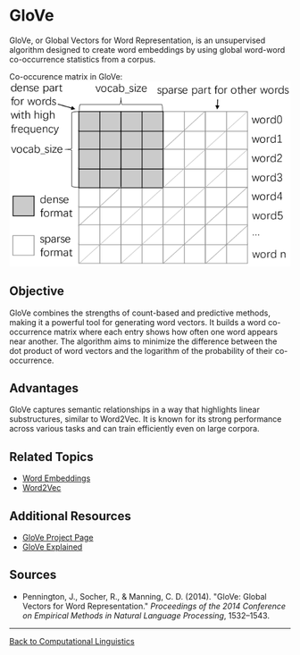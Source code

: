# GloVe

GloVe, or Global Vectors for Word Representation, is an unsupervised algorithm designed to create word embeddings by using global word-word co-occurrence statistics from a corpus.

Co-occurence matrix in GloVe:  
![glove](../../../../assets/glove.png)

## Objective

GloVe combines the strengths of count-based and predictive methods, making it a powerful tool for generating word vectors. It builds a word co-occurrence matrix where each entry shows how often one word appears near another. The algorithm aims to minimize the difference between the dot product of word vectors and the logarithm of the probability of their co-occurrence.

## Advantages

GloVe captures semantic relationships in a way that highlights linear substructures, similar to Word2Vec. It is known for its strong performance across various tasks and can train efficiently even on large corpora.

## Related Topics

- [Word Embeddings](Word-Embeddings.md)
- [Word2Vec](Word2Vec.md)

## Additional Resources

- [GloVe Project Page](https://nlp.stanford.edu/projects/glove/)
- [GloVe Explained](https://medium.com/@sonicboom8/glove-global-vectors-for-word-representation-5a262012210d)

## Sources

- Pennington, J., Socher, R., & Manning, C. D. (2014). "GloVe: Global Vectors for Word Representation." *Proceedings of the 2014 Conference on Empirical Methods in Natural Language Processing*, 1532–1543.

---

[Back to Computational Linguistics](../README.md)
